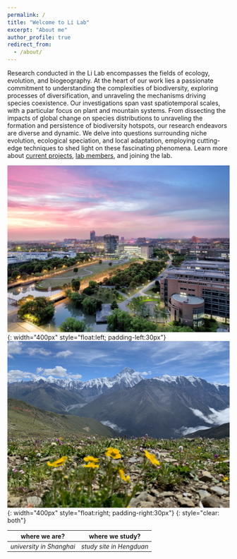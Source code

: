 ```yaml
---
permalink: /
title: "Welcome to Li Lab"
excerpt: "About me"
author_profile: true
redirect_from:
  - /about/
---
```


Research conducted in the Li Lab encompasses the fields of ecology, evolution, and biogeography. At the heart of our work lies a passionate commitment to understanding the complexities of biodiversity, exploring processes of diversification, and unraveling the mechanisms driving species coexistence. Our investigations span vast spatiotemporal scales, with a particular focus on plant and mountain systems. From dissecting the impacts of global change on species distributions to unraveling the formation and persistence of biodiversity hotspots, our research endeavors are diverse and dynamic. We delve into questions surrounding niche evolution, ecological speciation, and local adaptation, employing cutting-edge techniques to shed light on these fascinating phenomena. Learn more about [current projects](https://qli.github.io/research/), [lab members](https://qli.github.io/team/), and joining the lab.

<!--
![study site](/images/photos/ECNU.jpeg "where we are?"){: width="400px" style="float:right; padding-left:30px"}
![university location](/images/photos/HD/HD_1.jpg "where we study?"){: width="400px" style="float:left; padding-right:30px"}
{: style="clear: both"}

| ![study site](/images/photos/ECNU.jpeg) | ![university location](/images/photos/HD/HD_1.jpg) |
--> 

![university location](/images/ECNU.jpg "where we are?"){: width="400px" style="float:left; padding-left:30px"}
![study site](/images/photos/HD/HD_1.jpg "where we study?"){: width="400px" style="float:right; padding-right:30px"}
{: style="clear: both"}

| where we are? | where we study? |
|:--:|:--:|
| *university in Shanghai* | *study site in Hengduan* |

